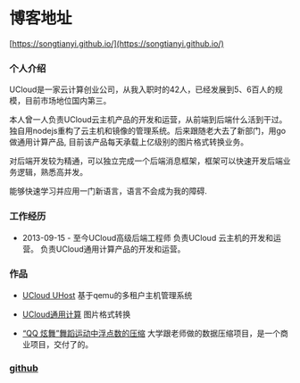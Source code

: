 # 博客地址
[https://songtianyi.github.io/](https://songtianyi.github.io/)

### 个人介绍 
UCloud是一家云计算创业公司，从我入职时的42人，已经发展到5、6百人的规模，目前市场地位国内第三。

本人曾一人负责UCloud云主机产品的开发和运营，从前端到后端什么活到干过。独自用nodejs重构了云主机和镜像的管理系统。后来跟随老大去了新部门，用go做通用计算产品, 目前该产品每天承载上亿级别的图片格式转换业务。

对后端开发较为精通，可以独立完成一个后端消息框架，框架可以快速开发后端业务逻辑，熟悉高并发。

能够快速学习并应用一门新语言，语言不会成为我的障碍.

### 工作经历

* 2013-09-15 - 至今UCloud高级后端工程师
负责UCloud 云主机的开发和运营。 负责UCloud通用计算产品的开发和运营。

### 作品
* [UCloud UHost](https://ucloud.cn/site/product/uhost.html)
基于qemu的多租户主机管理系统

* [UCloud通用计算](https://ucloud.cn/site/product/uhost.html)
图片格式转换

* [“QQ 炫舞”舞蹈运动中浮点数的压缩](https://github.com/songtianyi/motionLib) 
大学跟老师做的数据压缩项目，是一个商业项目，交付了的。

### [github](https://github.com/songtianyi)